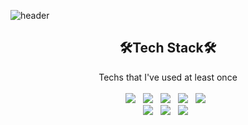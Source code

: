 ![header](https://capsule-render.vercel.app/api?type=slice&color=auto&height=250&section=header&text=Jieun%20Jeong&fontSize=90&animation=fadeIn&fontAlignY=38&desc=%20&descAlignY=62&descAlign=62)

<h2 align="center"> 🛠Tech Stack🛠 </h2>

<p align="center"> Techs that I've used at least once<br><br>
  <img src="https://img.shields.io/badge/-JAVA-007396?style=flat-square&logo=Java&logoColor=white"/>&nbsp;&nbsp;
  <img src="https://img.shields.io/badge/-JavaScript-F7DF1E?style=flat-square&logo=JavaScript&logoColor=white"/>&nbsp;&nbsp;
  <img src="https://img.shields.io/badge/-JQuery-0769AD?style=flat-square&logo=JQuery&logoColor=white"/>&nbsp;&nbsp;
  <img src="https://img.shields.io/badge/-CSS-1572B6?style=flat-square&logo=CSS3&logoColor=white"/>&nbsp;&nbsp;
  <img src="https://img.shields.io/badge/-MySQL-4479A1?style=flat-square&logo=MySQL&logoColor=white"/>&nbsp;&nbsp;
  <br>
  <img src="https://img.shields.io/badge/-Eclipse-525C86?style=flat-square&logo=Eclipse&logoColor=white"/>&nbsp;&nbsp;
  <img src="https://img.shields.io/badge/-Spring-6DB33F?style=flat-square&logo=Spring&logoColor=white"/>&nbsp;&nbsp;
  <img src="https://img.shields.io/badge/-Apache Tomcat-F8DC75?style=flat-square&logo=Apache Tomcat&logoColor=white"/>&nbsp;&nbsp;
  <!--<img src="https://img.shields.io/badge/Python-3766AB?style=flat-square&logo=Python&logoColor=white"/></a>&nbsp-->
</p>
